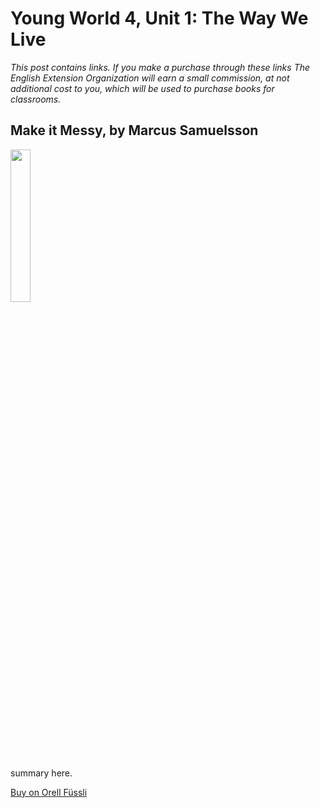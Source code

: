 # Young World 4, Unit 1: The Way We Live

*This post contains links. If you make a purchase through these links The English Extension Organization will earn a small commission, at not additional cost to you, which will be used to purchase books for classrooms.*



## Make it Messy, by Marcus Samuelsson

<img src="https://imgur.com/HSpcfw5.png" width="25%" />

summary here.

<a href="https://www.orellfuessli.ch/shop/home/artikeldetails/A1034596066" rel="nofollow">Buy on Orell Füssli</a>
<!--stackedit_data:
eyJoaXN0b3J5IjpbLTE2NDk2NDc0ODQsNzg3MTI3OTM4LDE1Nj
Q0MzM3NDAsLTkzMTkzNDY0OCwtMTM3MTIzOTI0Ml19
-->